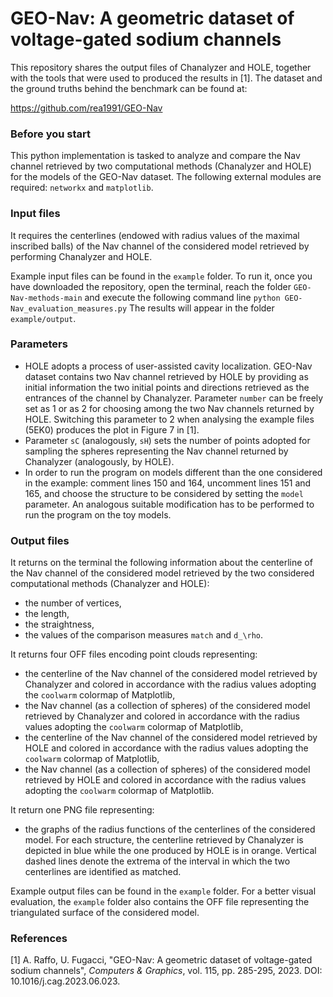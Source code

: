 # GEO-Nav: A geometric dataset of voltage-gated sodium channels

This repository shares the output files of Chanalyzer and HOLE, together with the tools that were used to produced the results in [1]. The dataset and the ground truths behind the benchmark can be found at:

https://github.com/rea1991/GEO-Nav

### Before you start
This python implementation is tasked to analyze and compare the Nav channel retrieved by two computational methods (Chanalyzer and HOLE) for the models of the GEO-Nav dataset. The following external modules are required: `networkx` and `matplotlib`.

### Input files
It requires the centerlines (endowed with radius values of the maximal inscribed balls) of the Nav channel of the considered model retrieved by performing Chanalyzer and HOLE.

Example input files can be found in the `example` folder.
To run it, once you have downloaded the repository, open the terminal, reach the folder `GEO-Nav-methods-main` and execute the following command line `python GEO-Nav_evaluation_measures.py`
The results will appear in the folder `example/output`. 

### Parameters
- HOLE adopts a process of user-assisted cavity localization. GEO-Nav dataset contains two Nav channel retrieved by HOLE by providing as initial information the two initial points and directions retrieved as the entrances of the channel by Chanalyzer. Parameter `number` can be freely set as 1 or as 2 for choosing among the two Nav channels returned by HOLE. Switching this parameter to 2 when analysing the example files (5EK0) produces the plot in Figure 7 in [1].
- Parameter `sC` (analogously, `sH`) sets the number of points adopted for sampling the spheres representing the Nav channel returned by Chanalyzer (analogously, by HOLE).
- In order to run the program on models different than the one considered in the example: comment lines 150 and 164, uncomment lines 151 and 165, and choose the structure to be considered by setting the `model` parameter. An analogous suitable modification has to be performed to run the program on the toy models.  


### Output files
It returns on the terminal the following information about the centerline of the Nav channel of the considered model retrieved by the two considered computational methods (Chanalyzer and HOLE):
- the number of vertices,
- the length,
- the straightness,
- the values of the comparison measures `match` and `d_\rho`.

It returns four OFF files encoding point clouds representing:
- the centerline of the Nav channel of the considered model retrieved by Chanalyzer and colored in accordance with the radius values adopting the `coolwarm` colormap of Matplotlib,
- the Nav channel (as a collection of spheres) of the considered model retrieved by Chanalyzer and colored in accordance with the radius values adopting the `coolwarm` colormap of Matplotlib,
- the centerline of the Nav channel of the considered model retrieved by HOLE and colored in accordance with the radius values adopting the `coolwarm` colormap of Matplotlib,
- the Nav channel (as a collection of spheres) of the considered model retrieved by HOLE and colored in accordance with the radius values adopting the `coolwarm` colormap of Matplotlib.

It return one PNG file representing:
- the graphs of the radius functions of the centerlines of the considered model. For each structure, the centerline retrieved by Chanalyzer is depicted in blue while the one produced by HOLE is in orange. Vertical dashed lines denote the extrema of the interval in which the two centerlines are identified as matched.

Example output files can be found in the `example` folder.
For a better visual evaluation, the `example` folder also contains the OFF file representing the triangulated surface of the considered model.

### References
[1]   A. Raffo, U. Fugacci, "GEO-Nav: A geometric dataset of voltage-gated sodium channels", *Computers & Graphics*, vol. 115, pp. 285-295, 2023. DOI: 10.1016/j.cag.2023.06.023.
